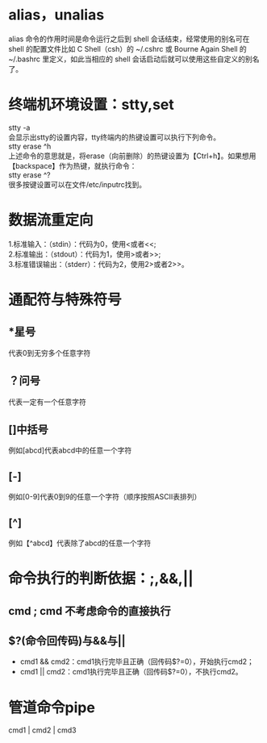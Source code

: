 # alias，unalias
alias 命令的作用时间是命令运行之后到 shell 会话结束，经常使用的别名可在 shell 的配置文件比如 C Shell（csh）的 ~/.cshrc 或 Bourne Again Shell 的 ~/.bashrc 里定义，如此当相应的 shell 会话启动后就可以使用这些自定义的别名了。      

# 终端机环境设置：stty,set
stty -a    
会显示出stty的设置内容，tty终端内的热键设置可以执行下列命令。    
stty erase ^h    
上述命令的意思就是，将erase（向前删除）的热键设置为【Ctrl+h】。如果想用【backspace】作为热键，就执行命令：               
stty erase ^?     
很多按键设置可以在文件/etc/inputrc找到。      

# 数据流重定向
1.标准输入：（stdin）：代码为0，使用<或者<<;    
2.标准输出：（stdout）：代码为1，使用>或者>>;    
3.标准错误输出：（stderr）：代码为2，使用2>或者2>>。     

# 通配符与特殊符号 
## \*星号
代表0到无穷多个任意字符
## ？问号
代表一定有一个任意字符
## []中括号
例如[abcd]代表abcd中的任意一个字符
## [-]
例如[0-9]代表0到9的任意一个字符（顺序按照ASCII表排列）
## [^]
例如【^abcd】代表除了abcd的任意一个字符

# 命令执行的判断依据：;,&&,||
## cmd ; cmd 不考虑命令的直接执行
## $?(命令回传码)与&&与||
* cmd1 && cmd2：cmd1执行完毕且正确（回传码$?=0），开始执行cmd2；
* cmd1 || cmd2：cmd1执行完毕且正确（回传码$?=0），不执行cmd2。

# 管道命令pipe
cmd1 | cmd2 | cmd3

